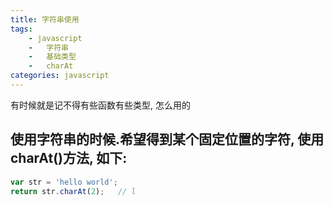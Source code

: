 ```yaml
---
title: 字符串使用
tags: 
    - javascript
    -   字符串
    -   基础类型
    -   charAt
categories: javascript
---
```


有时候就是记不得有些函数有些类型, 怎么用的
<!-- more -->

## 使用字符串的时候.希望得到某个固定位置的字符, 使用charAt()方法, 如下:
```javascript
var str = 'hello world';
return str.charAt(2);   // l
```